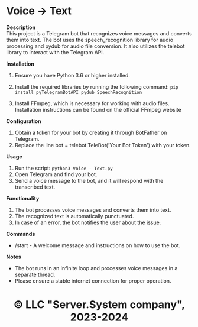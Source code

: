 # Voice -> Text
**Description**
<br>
This project is a Telegram bot that recognizes voice messages and converts them into text. The bot uses the speech_recognition library for audio processing and pydub for audio file conversion. It also utilizes the telebot library to interact with the Telegram API.

**Installation**
1. Ensure you have Python 3.6 or higher installed.

2. Install the required libraries by running the following command:
```pip install pyTelegramBotAPI pydub SpeechRecognition```
3. Install FFmpeg, which is necessary for working with audio files. Installation instructions can be found on the <a src="https://ffmpeg.org/download.html">official FFmpeg website</a>

**Configuration**
1. Obtain a token for your bot by creating it through BotFather on Telegram.
2. Replace the line bot = telebot.TeleBot('Your Bot Token') with your token.

**Usage**
1. Run the script: ```python3 Voice - Text.py```
2. Open Telegram and find your bot.
3. Send a voice message to the bot, and it will respond with the transcribed text.

**Functionality**
1. The bot processes voice messages and converts them into text.
2. The recognized text is automatically punctuated.
3. In case of an error, the bot notifies the user about the issue.

**Commands**
 - /start - A welcome message and instructions on how to use the bot.

**Notes**
 - The bot runs in an infinite loop and processes voice messages in a separate thread.
 - Please ensure a stable internet connection for proper operation.

<div align="center"><h1>© LLC "Server.System company", 2023-2024</h1></div>
